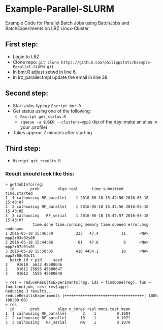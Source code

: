# Example-Parallel-SLURM
 Example Code for Parallel Batch Jobs using BatchJobs and BatchExperiments on LRZ Linux-Cluster 

## First step: 

* Login to LRZ
* Clone repo: `git clone https://github.com/philippstats/Example-Parallel-SLURM.git`
* In bmr.R adjust setwd in line 6.
* In lrz_parallel.tmpl update the email in line 38. 

## Second step: 

* Start Jobs typing: `Rscript bmr.R`
* Get status using one of the following: 
   + `Rscript get_status.R`
   + `squeue -u $USER --clusters=mpp2` (tip of the day: make an alias in your .profile)
* Takes approx. 7 minutes after starting

## Third step: 

* `Rscript get_results.R`

### Result should look like this:

```
> getJobInfo(reg)
  id       prob        algo repl      time.submitted        time.started
1  1 calhousing RF_parallel    1 2016-05-18 15:42:56 2016-05-18 15:43:07
2  2 calhousing RF_parallel    1 2016-05-18 15:42:56 2016-05-18 15:43:05
3  3 calhousing   RF_serial    1 2016-05-18 15:42:57 2016-05-18 15:43:07
            time.done time.running memory time.queued error.msg      nodename
1 2016-05-18 15:46:50          223   47.4          11      <NA> mpp2r03c02s08
2 2016-05-18 15:44:06           61   47.6           9      <NA> mpp2r07c01s01
3 2016-05-18 15:50:05          418 4454.1          10      <NA> mpp2r08c03s11
  batch.id r.pid     seed
1    91610  5633 45680646
2    91611 25895 45680647
3    91612  1585 45680648

> res = reduceResultsExperiments(reg, ids = findDone(reg), fun = function(job, res) res$aggr)
Reducing 3 results...
reduceResultsExperiments |+++++++++++++++++++++++++++++++++++| 100% (00:00:00)
> res
  id       prob        algo n_cores repl mmce.test.mean
1  1 calhousing RF_parallel       2    1         0.1084
2  2 calhousing RF_parallel      10    1         0.1071
3  3 calhousing   RF_serial      NA    1         0.1079
```
